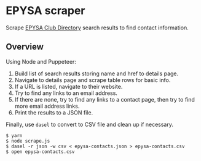 # EPYSA scraper

Scrape [EPYSA Club Directory](https://www.epysa.org/clubs/club-directory/?Near=17602&Radius=100) search results to find contact information.

## Overview

Using Node and Puppeteer:

1. Build list of search results storing name and href to details page.
2. Navigate to details page and scrape table rows for basic info.
3. If a URL is listed, navigate to their website.
4. Try to find any links to an email address.
5. If there are none, try to find any links to a contact page, then try to find more email address links.
6. Print the results to a JSON file.

Finally, use `dasel` to convert to CSV file and clean up if necessary.

``` shell
$ yarn
$ node scrape.js
$ dasel -r json -w csv < epysa-contacts.json > epysa-contacts.csv
$ open epysa-contacts.csv
```
